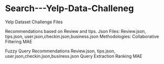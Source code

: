 # Search---Yelp-Data-Challeneg
Yelp Dataset Challenge Files

Recommendations based on Review and tips.
Json Files:
Review.json, tips.json, user.json,checkin.json,business.json
Methodologies:
Collaborative Filtering
MAE


Fuzzy Query Recommendations
Review.json, tips.json, user.json,checkin.json,business.json
Query Extraction
Ranking
MAE
